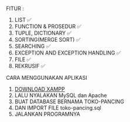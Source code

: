 
 FITUR :
 
1. LIST ✅
2. FUNCTION & PROSEDUR ✅
3. TUPLE, DICTIONARY ✅
4. SORTING(MERGE SORT) ✅
5. SEARCHING ✅
6. EXCEPTION AND EXCEPTION HANDLING ✅
7. FILE ✅
8. REKRUSIF ✅




CARA MENGGUNAKAN APLIKASI
1. [DOWNLOAD XAMPP](https://www.apachefriends.org/index.html)
2. LALU NYALAKAN MySQL dan Apache
3. BUAT DATABASE BERNAMA TOKO-PANCING
4. DAN IMPORT FILE toko-pancing.sql 
5. JALANKAN PROGRAMNYA




